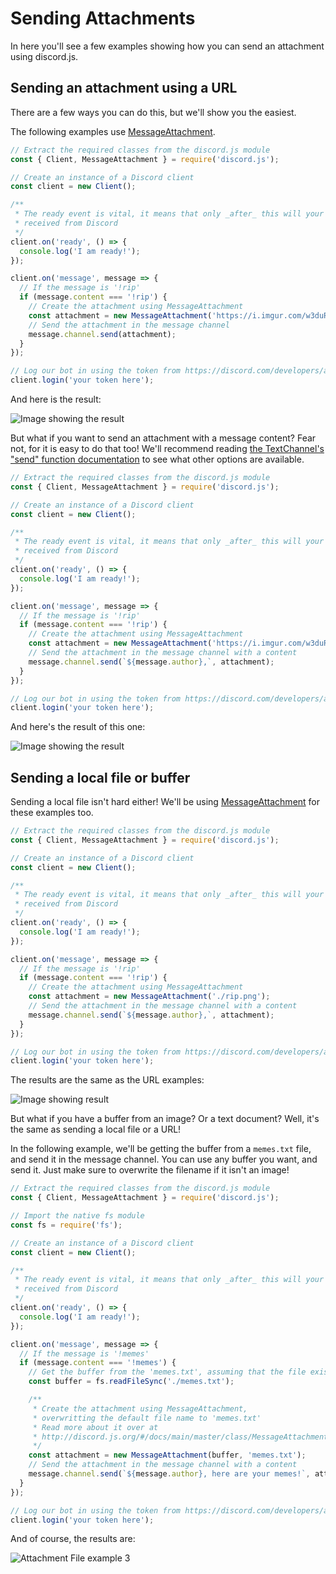 # Sending Attachments

In here you'll see a few examples showing how you can send an attachment using discord.js.

## Sending an attachment using a URL

There are a few ways you can do this, but we'll show you the easiest.

The following examples use [MessageAttachment](/#/docs/main/master/class/MessageAttachment).

```js
// Extract the required classes from the discord.js module
const { Client, MessageAttachment } = require('discord.js');

// Create an instance of a Discord client
const client = new Client();

/**
 * The ready event is vital, it means that only _after_ this will your bot start reacting to information
 * received from Discord
 */
client.on('ready', () => {
  console.log('I am ready!');
});

client.on('message', message => {
  // If the message is '!rip'
  if (message.content === '!rip') {
    // Create the attachment using MessageAttachment
    const attachment = new MessageAttachment('https://i.imgur.com/w3duR07.png');
    // Send the attachment in the message channel
    message.channel.send(attachment);
  }
});

// Log our bot in using the token from https://discord.com/developers/applications/me
client.login('your token here');
```

And here is the result:

![Image showing the result](/static/attachment-example1.png)

But what if you want to send an attachment with a message content? Fear not, for it is easy to do that too! We'll recommend reading [the TextChannel's "send" function documentation](/#/docs/main/master/class/TextChannel?scrollTo=send) to see what other options are available.

```js
// Extract the required classes from the discord.js module
const { Client, MessageAttachment } = require('discord.js');

// Create an instance of a Discord client
const client = new Client();

/**
 * The ready event is vital, it means that only _after_ this will your bot start reacting to information
 * received from Discord
 */
client.on('ready', () => {
  console.log('I am ready!');
});

client.on('message', message => {
  // If the message is '!rip'
  if (message.content === '!rip') {
    // Create the attachment using MessageAttachment
    const attachment = new MessageAttachment('https://i.imgur.com/w3duR07.png');
    // Send the attachment in the message channel with a content
    message.channel.send(`${message.author},`, attachment);
  }
});

// Log our bot in using the token from https://discord.com/developers/applications/me
client.login('your token here');
```

And here's the result of this one:

![Image showing the result](/static/attachment-example2.png)

## Sending a local file or buffer

Sending a local file isn't hard either! We'll be using [MessageAttachment](/#/docs/main/master/class/MessageAttachment) for these examples too.

```js
// Extract the required classes from the discord.js module
const { Client, MessageAttachment } = require('discord.js');

// Create an instance of a Discord client
const client = new Client();

/**
 * The ready event is vital, it means that only _after_ this will your bot start reacting to information
 * received from Discord
 */
client.on('ready', () => {
  console.log('I am ready!');
});

client.on('message', message => {
  // If the message is '!rip'
  if (message.content === '!rip') {
    // Create the attachment using MessageAttachment
    const attachment = new MessageAttachment('./rip.png');
    // Send the attachment in the message channel with a content
    message.channel.send(`${message.author},`, attachment);
  }
});

// Log our bot in using the token from https://discord.com/developers/applications/me
client.login('your token here');
```

The results are the same as the URL examples:

![Image showing result](/static/attachment-example2.png)

But what if you have a buffer from an image? Or a text document? Well, it's the same as sending a local file or a URL!

In the following example, we'll be getting the buffer from a `memes.txt` file, and send it in the message channel.
You can use any buffer you want, and send it. Just make sure to overwrite the filename if it isn't an image!

```js
// Extract the required classes from the discord.js module
const { Client, MessageAttachment } = require('discord.js');

// Import the native fs module
const fs = require('fs');

// Create an instance of a Discord client
const client = new Client();

/**
 * The ready event is vital, it means that only _after_ this will your bot start reacting to information
 * received from Discord
 */
client.on('ready', () => {
  console.log('I am ready!');
});

client.on('message', message => {
  // If the message is '!memes'
  if (message.content === '!memes') {
    // Get the buffer from the 'memes.txt', assuming that the file exists
    const buffer = fs.readFileSync('./memes.txt');

    /**
     * Create the attachment using MessageAttachment,
     * overwritting the default file name to 'memes.txt'
     * Read more about it over at
     * http://discord.js.org/#/docs/main/master/class/MessageAttachment
     */
    const attachment = new MessageAttachment(buffer, 'memes.txt');
    // Send the attachment in the message channel with a content
    message.channel.send(`${message.author}, here are your memes!`, attachment);
  }
});

// Log our bot in using the token from https://discord.com/developers/applications/me
client.login('your token here');
```

And of course, the results are:

![Attachment File example 3](/static/attachment-example3.png)
